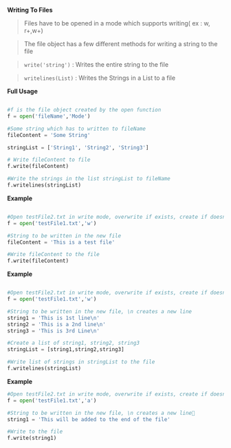 **Writing To Files**


> Files have to be opened in a mode which supports writing( ex : w, r+,w+)

> The file object has a few different methods for writing a string to the file

> ```write('string')``` : Writes the entire string to the file

> ```writelines(List)``` : Writes the Strings in a List to a file


**Full Usage**

```python

#f is the file object created by the open function
f = open('fileName','Mode')

#Some string which has to written to fileName
fileContent = 'Some String'

stringList = ['String1', 'String2', 'String3']

# Write fileContent to file
f.write(fileContent)

#Write the strings in the list stringList to fileName
f.writelines(stringList)

```

**Example**

```python

#Open testFile2.txt in write mode, overwrite if exists, create if doesnt exists
f = open('testFile1.txt','w')

#String to be written in the new file
fileContent = 'This is a test file'

#Write fileContent to the file
f.write(fileContent)

```

**Example**

```python

#Open testFile2.txt in write mode, overwrite if exists, create if doesnt exist
f = open('testFile1.txt','w')

#String to be written in the new file, \n creates a new line
string1 = 'This is 1st line\n'
string2 = 'This is a 2nd line\n'
string3 = 'This is 3rd Line\n'

#Create a list of string1, string2, string3
stringList = [string1,string2,string3]

#Write list of strings in stringList to the file
f.writelines(stringList)

```




**Example**

```python
#Open testFile2.txt in write mode, overwrite if exists, create if doesnt exist
f = open('testFile1.txt','a')

#String to be written in the new file, \n creates a new line
string1 = 'This will be added to the end of the file'

#Write to the file
f.write(string1)

```
